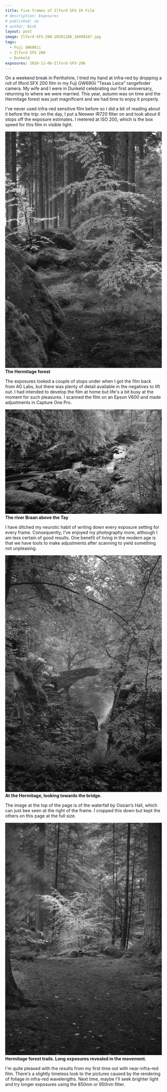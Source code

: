 ```yaml
---
title: Five frames of Ilford SFX IR Film
# description: Exposures
# published: no
# author: Nick
layout: post
image: Ilford-SFX-200-20201106_18490187.jpg
tags:
  - Fuji GW690ii
  - Ilford SFX 200
  - Dunkeld
exposures: 2020-11-06-Ilford-SFX-200
---
```


On a weekend break in Perthshire, I tried my hand at infra-red by dropping a roll of Ilford SFX 200 film in my Fuji GW690ii "Texas Leica" rangefinder camera. My wife and I were in Dunkeld celebrating our first anniversary, returning to where we were married. This year, autumn was on time and the Hermitage forest was just magnificent and we had time to enjoy it properly.

I've never used infra-red sensitive film before so I did a bit of reading about it before the trip: on the day, I put a Neewer IR720 filter on and took about 6 stops off the exposure estimates. I metered at ISO 200, which is the box speed for this film in visible light. 

![](/img/Ilford-SFX-200-20201106_18411489.jpg)
**The Hermitage forest**

The exposures looked a couple of stops under when I got the film back from AG Labs, but there was plenty of detail available in the negatives to lift out. I had intended to develop the film at home but life's a bit busy at the moment for such pleasures. I scanned the film on an Epson V600 and made adjustments in Capture One Pro.

![](/img/Ilford-SFX-200-20201106_18432539.jpg)
**The river Braan above the Tay**

I have ditched my neurotic habit of writing down every exposure setting for every frame. Consequently, I've enjoyed my photography more, although I am less certain of good results. One benefit of living in the modern age is that we have tools to make adjustments after scanning to yield something not unpleasing. 

![](/img/Ilford-SFX-200-20201106_18465341.jpg)
**At the Hermitage, looking towards the bridge.**

The image at the top of the page is of the waterfall by Ossian’s Hall, which can just bee seen at the right of the frame. I cropped this down but kept the others on this page at the full size.

![](/img/Ilford-SFX-200-20201106_18374061.jpg)
**Hermitage forest trails. Long exposures revealed in the movement.**

I'm quite pleased with the results from my first time out with near-infra-red film. There's a slightly timeless look to the pictures caused by the rendering of foliage in infra-red wavelengths. Next time, maybe I'll seek brighter light and try longer exposures using the 850nm or 950nm filter.